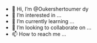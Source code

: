 - 👋 Hi, I’m @Oukershertoumer dy
- 👀 I’m interested in ...
- 🌱 I’m currently learning ...
- 💞️ I’m looking to collaborate on ...
- 📫 How to reach me ...

<!---
Oukershertoumer/Oukershertoumer is a ✨ special ✨ repository because its `README.md` (this file) appears on your GitHub profile.
You can click the Preview link to take a look at your changes.
--->
